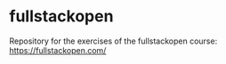 # fullstackopen
Repository for the exercises of the fullstackopen course: https://fullstackopen.com/

